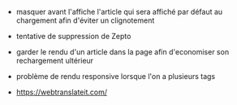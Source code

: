 - masquer avant l'affiche l'article qui sera affiché par défaut au chargement afin d'éviter un clignotement

- tentative de suppression de Zepto
- garder le rendu d'un article dans la page afin d'economiser son rechargement ultérieur
- problème de rendu responsive lorsque l'on a plusieurs tags
- https://webtranslateit.com/